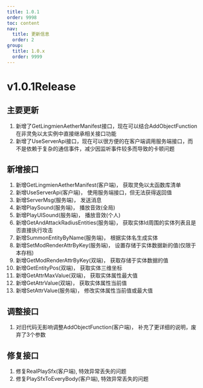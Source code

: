 ```yaml
---
title: 1.0.1
order: 9998
toc: content
nav:
  title: 更新信息
  order: 2
group:
  title: 1.0.x
  order: 9999
---
```

# v1.0.1<Badge type="success">Release</Badge>

## 主要更新
1. 新增了GetLingmienAetherManifest接口，现在可以结合AddObjectFunction在非灵免以太实例中直接继承相关接口功能
2. 新增了UseServerApi接口，现在可以很方便的在客户端调用服务端接口，而不是依赖于复杂的通信事件，减少因监听事件较多而导致的卡顿问题

## 新增接口
1. 新增GetLingmienAetherManifest(客户端)， 获取灵免以太函数库清单
2. 新增UseServerApi(客户端)， 使用服务端接口，但无法获得返回值
3. 新增ServerMsg(服务端)， 发送消息
4. 新增PlaySound(服务端)， 播放音效(全局)
5. 新增PlayUISound(服务端)， 播放音效(个人)
6. 新增GetAndAttackRadiusEntities(服务端)， 获取实体Id周围的实体列表且是否直接执行攻击
7. 新增SummonEntityByName(服务端)， 根据实体名生成实体
8. 新增SetModRenderAttrByKey(服务端)， 设置存储于实体数据新的值(仅限于本存档)
9. 新增GetModRenderAttrByKey(双端)， 获取存储于实体数据的值
10. 新增GetEntityPos(双端)， 获取实体三维坐标
11. 新增GetAttrMaxValue(双端)， 获取实体属性最大值
12. 新增GetAttrValue(双端)， 获取实体属性当前值
13. 新增SetAttrValue(服务端)， 修改实体属性当前值或最大值

## 调整接口
1. <Badge type="success">对旧代码无影响</Badge>调整AddObjectFunction(客户端)， 补充了更详细的说明，废弃了3个参数

## 修复接口
1. 修复RealPlaySfx(客户端), 特效异常丢失的问题
2. 修复PlaySfxToEveryBody(客户端), 特效异常丢失的问题